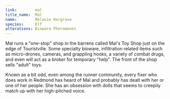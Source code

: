 ```yaml
---
link:        mal
title_name:  Mal
name:        Melanie Hargrave
species:     Elf
alterations: Bioware Pheromones
---
```


Mal runs a "one-stop" shop in the barrens called Mal's Toy Shop just on the edge of
Touristville. Some specialty bioware, infiltration related items such as micro-drones,
cameras, and grappling hooks, a variety of combat drugs, and even will act as a
broker for temporary "help". The front of the shop sells "adult" toys.

Known as a bit odd, even among the runner community, every fixer who does
work in Redmond has heard of Mal and probably has dealt with her or one of
her people. She has an obsession with dolls that seems to creepily match up
with her high-pitched voice.
